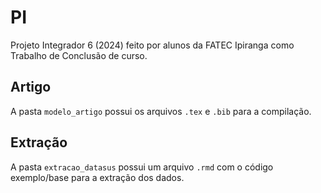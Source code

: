 # PI
 Projeto Integrador 6 (2024) feito por alunos da FATEC Ipiranga como Trabalho de Conclusão de curso.

## Artigo

A pasta `modelo_artigo` possui os arquivos `.tex` e `.bib` para a compilação.

## Extração

A pasta `extracao_datasus` possui um arquivo `.rmd` com o código exemplo/base para a extração dos dados.
